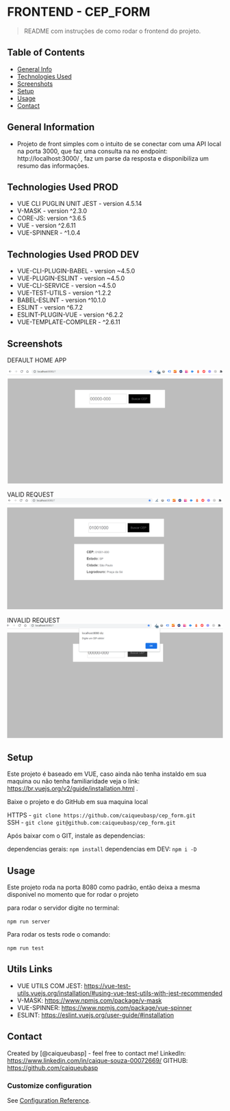 # FRONTEND - CEP_FORM

> README com instruções de como rodar o frontend do projeto.

## Table of Contents

- [General Info](#general-information)
- [Technologies Used](#technologies-used)
- [Screenshots](#screenshots)
- [Setup](#setup)
- [Usage](#usage)
- [Contact](#contact)

## General Information

- Projeto de front simples com o intuito de se conectar com uma API local na porta 3000,
  que faz uma consulta na no endpoint: http://localhost:3000/ ,
  faz um parse da resposta e disponibiliza um resumo das informações.

## Technologies Used PROD

- VUE CLI PUGLIN UNIT JEST - version 4.5.14
- V-MASK - version ^2.3.0
- CORE-JS: version ^3.6.5
- VUE - version ^2.6.11
- VUE-SPINNER - ^1.0.4

## Technologies Used PROD DEV

- VUE-CLI-PLUGIN-BABEL - version ~4.5.0
- VUE-PLUGIN-ESLINT - version ~4.5.0
- VUE-CLI-SERVICE - version ~4.5.0
- VUE-TEST-UTILS - version ^1.2.2
- BABEL-ESLINT - version ^10.1.0
- ESLINT - version ^6.7.2
- ESLINT-PLUGIN-VUE - version ^6.2.2
- VUE-TEMPLATE-COMPILER - ^2.6.11

## Screenshots

DEFAULT HOME APP

![Example screenshot](./img/screenshots/default_app_home.png)

VALID REQUEST
![Example screenshot](./img/screenshots/success_request.png)

INVALID REQUEST
![Example screenshot](./img/screenshots/invalid_request.png)

## Setup

Este projeto é baseado em VUE, caso ainda não tenha instaldo em sua maquina ou não tenha familiaridade
veja o link: https://br.vuejs.org/v2/guide/installation.html .

Baixe o projeto e do GitHub em sua maquina local <br/>

HTTPS - `git clone https://github.com/caiqueubasp/cep_form.git` <br/>
SSH - `git clone git@github.com:caiqueubasp/cep_form.git` <br/>

Após baixar com o GIT, instale as dependencias:

dependencias gerais: `npm install`
dependencias em DEV: `npm i -D`

## Usage

Este projeto roda na porta 8080 como padrão, então deixa a mesma disponivel no momento que for rodar o projeto <br/>

para rodar o servidor digite no terminal: <br/>

`npm run server`

Para rodar os tests rode o comando:

`npm run test`

## Utils Links

- VUE UTILS COM JEST: https://vue-test-utils.vuejs.org/installation/#using-vue-test-utils-with-jest-recommended
- V-MASK: https://www.npmjs.com/package/v-mask
- VUE-SPINNER: https://www.npmjs.com/package/vue-spinner
- ESLINT: https://eslint.vuejs.org/user-guide/#installation

## Contact

Created by [@caiqueubasp] - feel free to contact me!
LinkedIn: https://www.linkedin.com/in/caique-souza-00072669/
GITHUB: https://github.com/caiqueubasp

### Customize configuration

See [Configuration Reference](https://cli.vuejs.org/config/).

<!-- /////////////////////////////////////// -->
